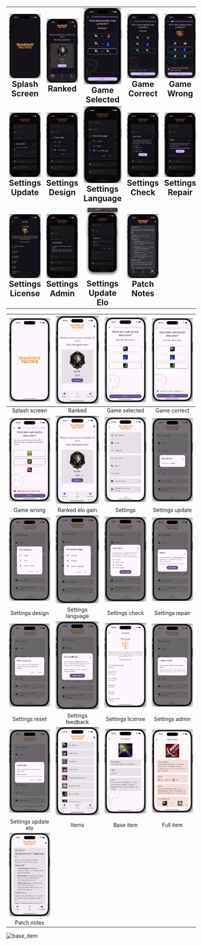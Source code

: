 <table style="width: 100%; border-collapse: collapse;">
  <tr>
    <td style="text-align: center; width: 14.28%;">
      <img src="dark/splash_screen.webp" alt="Base Item" style="max-width: 100%; height: auto;" /><br>
      <h2 style="margin: 0;">Splash Screen</h2>
    </td>
    <td style="text-align: center; width: 14.28%;">
      <img src="dark/ranked.webp" alt="Ranked" style="max-width: 100%; height: auto;" /><br>
      <h2 style="margin: 0;">Ranked</h2>
    </td>
    <td style="text-align: center; width: 14.28%;">
      <img src="dark/game_selected.webp" alt="Game Selected" style="max-width: 100%; height: auto;" /><br>
      <h2 style="margin: 0;">Game Selected</h2>
    </td>
    <td style="text-align: center; width: 14.28%;">
      <img src="dark/game_correct.webp" alt="Game Correct" style="max-width: 100%; height: auto;" /><br>
      <h2 style="margin: 0;">Game Correct</h2>
    </td>
    <td style="text-align: center; width: 14.28%;">
      <img src="dark/game_wrong.webp" alt="Game Wrong" style="max-width: 100%; height: auto;" /><br>
      <h2 style="margin: 0;">Game Wrong</h2>
    </td>
    <td style="text-align: center; width: 14.28%;">
      <img src="dark/ranked_elo_gain.webp" alt="Ranked Elo Gain" style="max-width: 100%; height: auto;" /><br>
      <h2 style="margin: 0;">Ranked Elo Gain</h2>
    </td>
    <td style="text-align: center; width: 14.28%;">
      <img src="dark/settings.webp" alt="Settings" style="max-width: 100%; height: auto;" /><br>
      <h2 style="margin: 0;">Settings</h2>
    </td>
  </tr>
  <tr>
    <td style="text-align: center;">
      <img src="dark/settings_update.webp" alt="Settings Update" style="max-width: 100%; height: auto;" /><br>
      <h2 style="margin: 0;">Settings Update</h2>
    </td>
    <td style="text-align: center;">
      <img src="dark/settings_design.webp" alt="Settings Design" style="max-width: 100%; height: auto;" /><br>
      <h2 style="margin: 0;">Settings Design</h2>
    </td>
    <td style="text-align: center;">
      <img src="dark/settings_language.webp" alt="Settings Language" style="max-width: 100%; height: auto;" /><br>
      <h2 style="margin: 0;">Settings Language</h2>
    </td>
    <td style="text-align: center;">
      <img src="dark/settings_check.webp" alt="Settings Check" style="max-width: 100%; height: auto;" /><br>
      <h2 style="margin: 0;">Settings Check</h2>
    </td>
    <td style="text-align: center;">
      <img src="dark/settings_repair.webp" alt="Settings Repair" style="max-width: 100%; height: auto;" /><br>
      <h2 style="margin: 0;">Settings Repair</h2>
    </td>
    <td style="text-align: center;">
      <img src="dark/settings_reset.webp" alt="Settings Reset" style="max-width: 100%; height: auto;" /><br>
      <h2 style="margin: 0;">Settings Reset</h2>
    </td>
    <td style="text-align: center;">
      <img src="dark/settings_feedback.webp" alt="Settings Feedback" style="max-width: 100%; height: auto;" /><br>
      <h2 style="margin: 0;">Settings Feedback</h2>
    </td>
  </tr>
  <tr>
    <td style="text-align: center;">
      <img src="dark/settings_license.webp" alt="Settings License" style="max-width: 100%; height: auto;" /><br>
      <h2 style="margin: 0;">Settings License</h2>
    </td>
    <td style="text-align: center;">
      <img src="dark/settings_admin.webp" alt="Settings Admin" style="max-width: 100%; height: auto;" /><br>
      <h2 style="margin: 0;">Settings Admin</h2>
    </td>
    <td style="text-align: center;">
      <img src="dark/settings_update_elo.webp" alt="Settings Update Elo" style="max-width: 100%; height: auto;" /><br>
      <h2 style="margin: 0;">Settings Update Elo</h2>
    </td>
    <td style="text-align: center;">
      <img src="dark/patch_notes.webp" alt="Patch Notes" style="max-width: 100%; height: auto;" /><br>
      <h2 style="margin: 0;">Patch Notes</h2>
    </td>
    <td colspan="3" style="text-align: center;">
      <!-- Empty cells for better alignment, or you can leave it out if not needed -->
    </td>
  </tr>
</table>

|          <picture><source media="(prefers-color-scheme: dark)" srcset="/dark/splash_screen.webp"><img src="/light/splash_screen.webp" alt="Splash screen" /></picture>          |                 <picture><source media="(prefers-color-scheme: dark)" srcset="/dark/ranked.webp"><img src="/light/ranked.webp" alt="Ranked" /></picture>                  |      <picture><source media="(prefers-color-scheme: dark)" srcset="/dark/game_selected.webp"><img src="/light/game_selected.webp" alt="Game selcted" /></picture>      |     <picture><source media="(prefers-color-scheme: dark)" srcset="/dark/game_correct.webp"><img src="/light/game_correct.webp" alt="Game correct" /></picture>      |
|:-------------------------------------------------------------------------------------------------------------------------------------------------------------------------------:|:-------------------------------------------------------------------------------------------------------------------------------------------------------------------------:|:----------------------------------------------------------------------------------------------------------------------------------------------------------------------:|:-------------------------------------------------------------------------------------------------------------------------------------------------------------------:|
|                                                                                  Splash screen                                                                                  |                                                                                  Ranked                                                                                   |                                                                             Game selected                                                                              |                                                                            Game correct                                                                             |
|              <picture><source media="(prefers-color-scheme: dark)" srcset="/dark/game_wrong.webp"><img src="/light/game_wrong.webp" alt="Game wrong" /></picture>               |     <picture><source media="(prefers-color-scheme: dark)" srcset="/dark/ranked_elo_gain.webp"><img src="/light/ranked_elo_gain.webp" alt="Splash screen" /></picture>     |             <picture><source media="(prefers-color-scheme: dark)" srcset="/dark/settings.webp"><img src="/light/settings.webp" alt="Settings" /></picture>             | <picture><source media="(prefers-color-scheme: dark)" srcset="/dark/settings_update.webp"><img src="/light/settings_update.webp" alt="Settings update" /></picture> |
|                                                                                   Game wrong                                                                                    |                                                                              Ranked elo gain                                                                              |                                                                                Settings                                                                                |                                                                           Settings update                                                                           |
|       <picture><source media="(prefers-color-scheme: dark)" srcset="/dark/settings_design.webp"><img src="/light/settings_design.webp" alt="Settings design" /></picture>       | <picture><source media="(prefers-color-scheme: dark)" srcset="/dark/settings_language.webp"><img src="/light/settings_language.webp" alt="Settings language" /></picture> |    <picture><source media="(prefers-color-scheme: dark)" srcset="/dark/settings_check.webp"><img src="/light/settings_check.webp" alt="Settings check" /></picture>    | <picture><source media="(prefers-color-scheme: dark)" srcset="/dark/settings_repair.webp"><img src="/light/settings_repair.webp" alt="Settings repair" /></picture> |
|                                                                                 Settings design                                                                                 |                                                                             Settings language                                                                             |                                                                             Settings check                                                                             |                                                                           Settings repair                                                                           |
|        <picture><source media="(prefers-color-scheme: dark)" srcset="/dark/settings_reset.webp"><img src="/light/settings_reset.webp" alt="Settings reset" /></picture>         | <picture><source media="(prefers-color-scheme: dark)" srcset="/dark/settings_feedback.webp"><img src="/light/settings_feedback.webp" alt="Settings feedback" /></picture> | <picture><source media="(prefers-color-scheme: dark)" srcset="/dark/settings_license.webp"><img src="/light/settings_license.webp" alt="Settings license" /></picture> |  <picture><source media="(prefers-color-scheme: dark)" srcset="/dark/settings_admin.webp"><img src="/light/settings_admin.webp" alt="Settings admin" /></picture>   |
|                                                                                 Settings reset                                                                                  |                                                                             Settings feedback                                                                             |                                                                            Settings license                                                                            |                                                                           Settings admin                                                                            |
| <picture><source media="(prefers-color-scheme: dark)" srcset="/dark/settings_update_elo.webp"><img src="/light/settings_update_elo.webp" alt="Settings update_elo" /></picture> |                   <picture><source media="(prefers-color-scheme: dark)" srcset="/dark/items.webp"><img src="/light/items.webp" alt="Items" /></picture>                   |           <picture><source media="(prefers-color-scheme: dark)" srcset="/dark/base_item.webp"><img src="/light/base_item.webp" alt="Base item" /></picture>            |          <picture><source media="(prefers-color-scheme: dark)" srcset="/dark/full_item.webp"><img src="/light/full_item.webp" alt="Full item" /></picture>          |
|                                                                               Settings update elo                                                                               |                                                                                   Items                                                                                   |                                                                               Base item                                                                                |                                                                              Full item                                                                              |
|             <picture><source media="(prefers-color-scheme: dark)" srcset="/dark/patch_notes.webp"><img src="/light/patch_notes.webp" alt="Patch Notes" /></picture>             |
|                                                                                   Patch notes                                                                                   |

<img alt="base_item" src="https://github.com/user-attachments/assets/58f95745-a61d-409e-934f-7cb40abc3c20">

